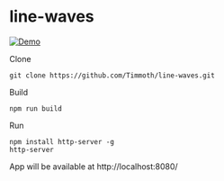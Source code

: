# line-waves

[![Demo](https://img.shields.io/badge/live-demo-green?style=flat-square)](https://timmoth.com/line-waves/)

Clone

```
git clone https://github.com/Timmoth/line-waves.git
```

Build

```
npm run build
```

Run

```
npm install http-server -g
http-server
```

App will be available at http://localhost:8080/
